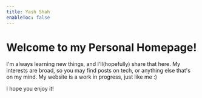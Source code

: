 ```yaml
---
title: Yash Shah
enableToc: false
---
```

# Welcome to my Personal Homepage!
I'm always learning new things, and I'll(hopefully) share that here. My interests are broad, so you may find posts on tech, or anything else that's on my mind. My website is a work in progress, just like me :)

I hope you enjoy it!


